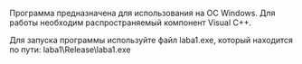 Программа предназначена для использования на ОС Windows. Для работы необходим распространяемый компонент Visual C++.

Для запуска программы используйте файл laba1.exe, который находится по пути: laba1\Release\laba1.exe
